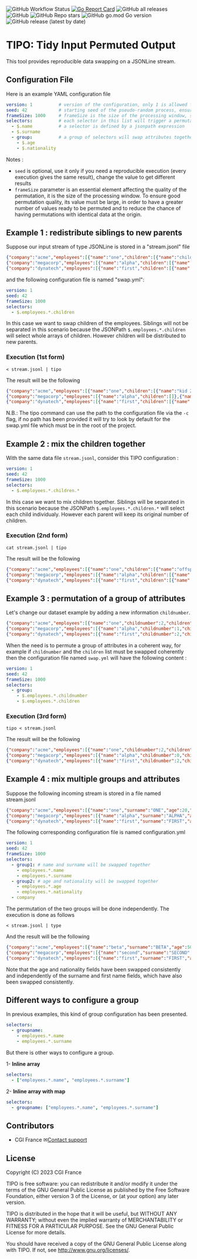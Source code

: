 ![GitHub Workflow Status](https://img.shields.io/github/actions/workflow/status/CGI-FR/TIPO/ci.yml?branch=main)
[![Go Report Card](https://goreportcard.com/badge/github.com/cgi-fr/tipo)](https://goreportcard.com/report/github.com/cgi-fr/tipo)
![GitHub all releases](https://img.shields.io/github/downloads/CGI-FR/TIPO/total)
![GitHub](https://img.shields.io/github/license/CGI-FR/TIPO)
![GitHub Repo stars](https://img.shields.io/github/stars/CGI-FR/TIPO)
![GitHub go.mod Go version](https://img.shields.io/github/go-mod/go-version/CGI-FR/TIPO)
![GitHub release (latest by date)](https://img.shields.io/github/v/release/CGI-FR/TIPO)

# TIPO: Tidy Input Permuted Output

This tool provides reproducible data swapping on a JSONLine stream.

## Configuration File

Here is an example YAML configuration file

```YAML
version: 1          # version of the configuration, only 1 is allowed for now
seed: 42            # starting seed of the pseudo-random process, ensure coherence between executions
frameSize: 1000     # frameSize is the size of the processing window, should be as large as possible
selectors:          # each selector in this list will trigger a permutation between JSONLines
  - $.name          # a selector is defined by a jsonpath expression
  - $.surname
  - group:          # a group of selectors will swap attributes together
    - $.age
    - $.nationality
```

Notes :

- `seed` is optional, use it only if you need a reproducible execution (every execution gives the same result), change the value to get different results
- `frameSize` parameter is an essential element affecting the quality of the permutation, it is the size of the processing window. To ensure good permutation quality, its value must be large, in order to have a greater number of values ready to be permuted and to reduce the chance of having permutations with identical data at the origin.

## Example 1 : redistribute siblings to new parents

Suppose our input stream of type JSONLine is stored in a "stream.jsonl" file

```json
{"company":"acme","employees":[{"name":"one","children":[{"name":"child 1"},{"name":"child 2"}]},{"name":"two","children":[{"name":"child 3"},{"name":"child 4"},{"name":"child 5"}]}]}
{"company":"megacorp","employees":[{"name":"alpha","children":[{"name":"kid 1"}]},{"name":"beta","children":[{"name":"kid 2"},{"name":"kid 3"}]}]}
{"company":"dynatech","employees":[{"name":"first","children":[{"name":"offspring 1"},{"name":"offspring 2"}]},{"name":"second","children":[]}]}
```

and the following configuration file is named "swap.yml":

```YAML
version: 1
seed: 42
frameSize: 1000
selectors:
  - $.employees.*.children
```

In this case we want to swap children of the employees. Siblings will not be separated in this scenario because the JSONPath `$.employees.*.children` will select whole arrays of children. However children will be distributed to new parents.

### Execution (1st form)

```console
< stream.jsonl | tipo
```

The result will be the following

```json
{"company":"acme","employees":[{"name":"one","children":[{"name":"kid 2"},{"name":"kid 3"}]},{"name":"two","children":[{"name":"child 1"},{"name":"child 2"}]}]}
{"company":"megacorp","employees":[{"name":"alpha","children":[]},{"name":"beta","children":[{"name":"kid 1"}]}]}
{"company":"dynatech","employees":[{"name":"first","children":[{"name":"offspring 1"},{"name":"offspring 2"}]},{"name":"second","children":[{"name":"child 3"},{"name":"child 4"},{"name":"child 5"}]}]}
```

N.B.: The tipo command can use the path to the configuration file via the `-c` flag, if no path has been provided it will try to look by default for the swap.yml file which must be in the root of the project.

## Example 2 : mix the children together

With the same data file `stream.jsonl`, consider this TIPO configuration :

```YAML
version: 1
seed: 42
frameSize: 1000
selectors:
  - $.employees.*.children.*
```

In this case we want to mix children together. Siblings will be separated in this scenario because the JSONPath `$.employees.*.children.*` will select each child individualy. However each parent will keep its original number of children.

### Execution (2nd form)

```console
cat stream.jsonl | tipo
```

The result will be the following

```json
{"company":"acme","employees":[{"name":"one","children":[{"name":"offspring 2"},{"name":"child 2"}]},{"name":"two","children":[{"name":"child 5"},{"name":"kid 2"},{"name":"child 3"}]}]}
{"company":"megacorp","employees":[{"name":"alpha","children":[{"name":"kid 3"}]},{"name":"beta","children":[{"name":"kid 1"},{"name":"child 4"}]}]}
{"company":"dynatech","employees":[{"name":"first","children":[{"name":"child 1"},{"name":"offspring 1"}]},{"name":"second","children":[]}]}
```

## Example 3 : permutation of a group of attributes

Let's change our dataset example by adding a new information `childnumber`.

```json
{"company":"acme","employees":[{"name":"one","childnumber":2,"children":[{"name":"child 1"},{"name":"child 2"}]},{"name":"two","childnumber":3,"children":[{"name":"child 3"},{"name":"child 4"},{"name":"child 5"}]}]}
{"company":"megacorp","employees":[{"name":"alpha","childnumber":1,"children":[{"name":"kid 1"}]},{"name":"beta","childnumber":2,"children":[{"name":"kid 2"},{"name":"kid 3"}]}]}
{"company":"dynatech","employees":[{"name":"first","childnumber":2,"children":[{"name":"offspring 1"},{"name":"offspring 2"}]},{"name":"second","childnumber":0,"children":[]}]}
```

When the need is to permute a group of attributes in a coherent way, for example if `childnumber` and the `children` list must be swapped coherently then the configuration file named `swap.yml` will have the following content :

```yaml
version: 1
seed: 42
frameSize: 1000
selectors:
  - group:
    - $.employees.*.childnumber
    - $.employees.*.children
```

### Execution (3rd form)

```console
tipo < stream.jsonl
```

The result will be the following

```json
{"company":"acme","employees":[{"name":"one","childnumber":2,"children":[{"name":"kid 2"},{"name":"kid 3"}]},{"name":"two","childnumber":2,"children":[{"name":"child 1"},{"name":"child 2"}]}]}
{"company":"megacorp","employees":[{"name":"alpha","childnumber":0,"children":[]},{"name":"beta","childnumber":1,"children":[{"name":"kid 1"}]}]}
{"company":"dynatech","employees":[{"name":"first","childnumber":2,"children":[{"name":"offspring 1"},{"name":"offspring 2"}]},{"name":"second","childnumber":3,"children":[{"name":"child 3"},{"name":"child 4"},{"name":"child 5"}]}]}
```

## Example 4 : mix multiple groups and attributes

Suppose the following incoming stream is stored in a file named stream.jsonl

```json
{"company":"acme","employees":[{"name":"one","surname":"ONE","age":20,"nationality":"Kenyan"},{"name":"two","surname":"TWO","age":30,"nationality":"Icelandic"}]}
{"company":"megacorp","employees":[{"name":"alpha","surname":"ALPHA","age":40,"nationality":"Colombian"},{"name":"beta","surname":"BETA","age":50,"nationality":"Malaysian"}]}
{"company":"dynatech","employees":[{"name":"first","surname":"FIRST","age":60,"nationality":"Belgian"},{"name":"second","surname":"SECOND","age":70,"nationality":"Egyptian"}]}
```

The following corresponding configuration file is named configuration.yml

```yaml
version: 1
seed: 42
frameSize: 1000
selectors:
  - group1: # name and surname will be swapped together
    - employees.*.name
    - employees.*.surname
  - group2: # age and nationality will be swapped together
    - employees.*.age
    - employees.*.nationality
  - company
```

The permutation of the two groups will be done independently. The execution is done as follows

```console
< stream.jsonl | type
```

And the result will be the following

```json
{"company":"acme","employees":[{"name":"beta","surname":"BETA","age":50,"nationality":"Malaysian"},{"name":"one","surname":"ONE","age":30,"nationality":"Icelandic"}]}
{"company":"megacorp","employees":[{"name":"second","surname":"SECOND","age":70,"nationality":"Egyptian"},{"name":"alpha","surname":"ALPHA","age":20,"nationality":"Kenyan"}]}
{"company":"dynatech","employees":[{"name":"first","surname":"FIRST","age":60,"nationality":"Belgian"},{"name":"two","surname":"TWO","age":40,"nationality":"Colombian"}]}
```

Note that the age and nationality fields have been swapped consistently and independently of the surname and first name fields, which have also been swapped consistently.

## Different ways to configure a group

In previous examples, this kind of group configuration has been presented.

```yaml
selectors:
  - groupname:
    - employees.*.name
    - employees.*.surname
```

But there is other ways to configure a group.

1- **Inline array**

```yaml
selectors:
  - ["employees.*.name", "employees.*.surname"]
```

2- **Inline array with map**

```yaml
selectors:
  - groupname: ["employees.*.name", "employees.*.surname"]
```

## Contributors

- CGI France ✉[Contact support](mailto:LINO.fr@cgi.com)

## License

Copyright (C) 2023 CGI France

TIPO is free software: you can redistribute it and/or modify it under the terms of the GNU General Public License as published by the Free Software Foundation, either version 3 of the License, or (at your option) any later version.

TIPO is distributed in the hope that it will be useful, but WITHOUT ANY WARRANTY; without even the implied warranty of MERCHANTABILITY or FITNESS FOR A PARTICULAR PURPOSE. See the GNU General Public License for more details.

You should have received a copy of the GNU General Public License along with TIPO. If not, see http://www.gnu.org/licenses/.
